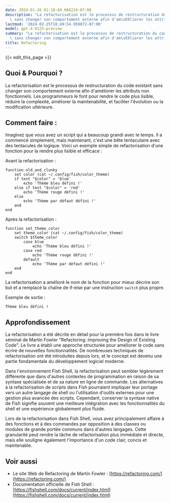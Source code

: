 ```yaml
---
date: 2024-01-26 01:18:04.666224-07:00
description: "La refactorisation est le processus de restructuration du code existant\
  \ sans changer son comportement externe afin d'am\xE9liorer les attributs non\u2026"
lastmod: '2024-02-25T18:49:54.959872-07:00'
model: gpt-4-0125-preview
summary: "La refactorisation est le processus de restructuration du code existant\
  \ sans changer son comportement externe afin d'am\xE9liorer les attributs non\u2026"
title: Refactoring
---
```


{{< edit_this_page >}}

## Quoi & Pourquoi ?
La refactorisation est le processus de restructuration du code existant sans changer son comportement externe afin d'améliorer les attributs non fonctionnels. Les programmeurs le font pour rendre le code plus lisible, réduire la complexité, améliorer la maintenabilité, et faciliter l'évolution ou la modification ultérieure.

## Comment faire :
Imaginez que vous avez un script qui a beaucoup grandi avec le temps. Il a commencé simplement, mais maintenant, c'est une bête tentaculaire avec des tentacules de logique. Voici un exemple simple de refactorisation d'une fonction pour la rendre plus lisible et efficace :

Avant la refactorisation :
```fish
function old_and_clunky
    set color (cat ~/.config/fish/color_theme)
    if test "$color" = 'blue'
        echo 'Thème bleu défini !'
    else if test "$color" = 'red'
        echo 'Thème rouge défini !'
    else
        echo 'Thème par défaut défini !'
    end
end
```

Après la refactorisation :
```fish
function set_theme_color
    set theme_color (cat ~/.config/fish/color_theme)
    switch $theme_color
        case blue
            echo 'Thème bleu défini !'
        case red
            echo 'Thème rouge défini !'
        default
            echo 'Thème par défaut défini !'
    end
end
```
La refactorisation a amélioré le nom de la fonction pour mieux décrire son but et a remplacé la chaîne de if-else par une instruction `switch` plus propre.

Exemple de sortie :
```
Thème bleu défini !
```

## Approfondissement
La refactorisation a été décrite en détail pour la première fois dans le livre séminal de Martin Fowler "Refactoring: Improving the Design of Existing Code". Le livre a établi une approche structurée pour améliorer le code sans écrire de nouvelles fonctionnalités. De nombreuses techniques de refactorisation ont été introduites depuis lors, et le concept est devenu une partie fondamentale du développement logiciel moderne.

Dans l'environnement Fish Shell, la refactorisation peut sembler légèrement différente que dans d'autres contextes de programmation en raison de sa syntaxe spécialisée et de sa nature en ligne de commande. Les alternatives à la refactorisation de scripts dans Fish pourraient impliquer leur portage vers un autre langage de shell ou l'utilisation d'outils externes pour une gestion plus avancée des scripts. Cependant, conserver la syntaxe native de Fish signifie souvent une meilleure intégration avec les fonctionnalités du shell et une expérience globalement plus fluide.

Lors de la refactorisation dans Fish Shell, vous avez principalement affaire à des fonctions et à des commandes par opposition à des classes ou modules de grande portée communs dans d'autres langages. Cette granularité peut rendre la tâche de refactorisation plus immédiate et directe, mais elle souligne également l'importance d'un code clair, concis et maintenable.

## Voir aussi
- Le site Web de Refactoring de Martin Fowler : [https://refactoring.com/](https://refactoring.com/)
- Documentation officielle de Fish Shell : [https://fishshell.com/docs/current/index.html](https://fishshell.com/docs/current/index.html)
